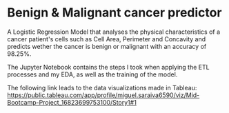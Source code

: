# Benign & Malignant cancer predictor
A Logistic Regression Model that analyses the physical characteristics of a cancer patient's cells such as Cell Area, Perimeter and Concavity and predicts wether the cancer is benign or malignant with an accuracy of 98.25%.

The Jupyter Notebook contains the steps I took when applying the ETL processes and my EDA, as well as the training of the model.

The following link leads to the data visualizations made in Tableau: https://public.tableau.com/app/profile/miguel.saraiva6590/viz/Mid-Bootcamp-Project_16823699753100/Story1#1
